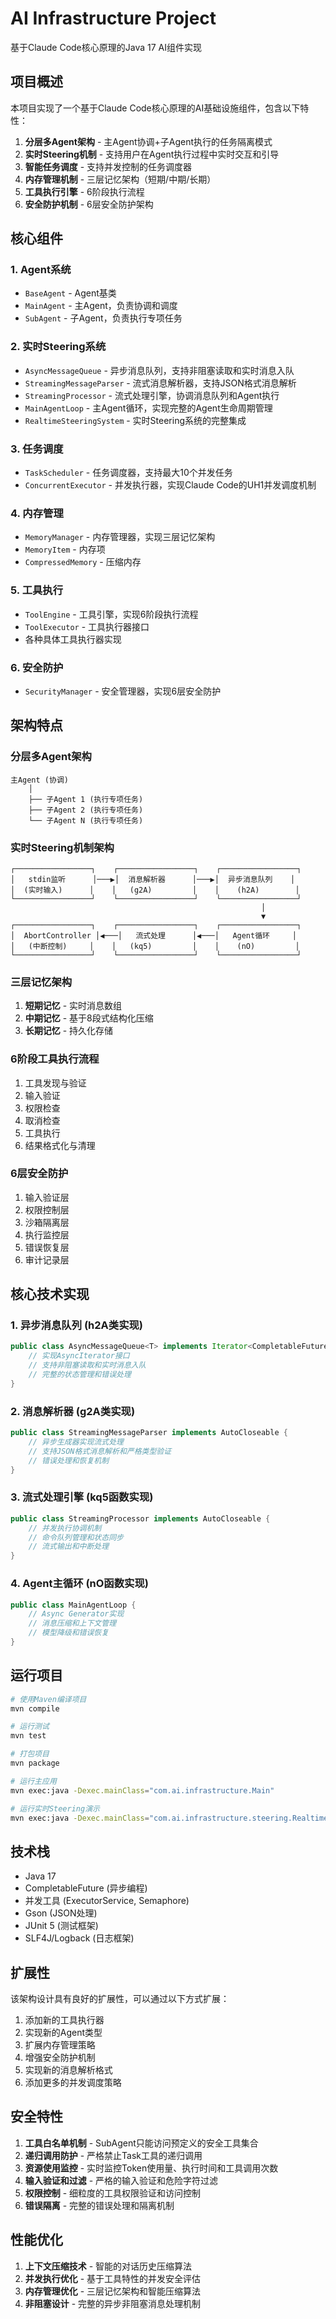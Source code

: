 # AI Infrastructure Project

基于Claude Code核心原理的Java 17 AI组件实现

## 项目概述

本项目实现了一个基于Claude Code核心原理的AI基础设施组件，包含以下特性：

1. **分层多Agent架构** - 主Agent协调+子Agent执行的任务隔离模式
2. **实时Steering机制** - 支持用户在Agent执行过程中实时交互和引导
3. **智能任务调度** - 支持并发控制的任务调度器
4. **内存管理机制** - 三层记忆架构（短期/中期/长期）
5. **工具执行引擎** - 6阶段执行流程
6. **安全防护机制** - 6层安全防护架构

## 核心组件

### 1. Agent系统
- `BaseAgent` - Agent基类
- `MainAgent` - 主Agent，负责协调和调度
- `SubAgent` - 子Agent，负责执行专项任务

### 2. 实时Steering系统
- `AsyncMessageQueue` - 异步消息队列，支持非阻塞读取和实时消息入队
- `StreamingMessageParser` - 流式消息解析器，支持JSON格式消息解析
- `StreamingProcessor` - 流式处理引擎，协调消息队列和Agent执行
- `MainAgentLoop` - 主Agent循环，实现完整的Agent生命周期管理
- `RealtimeSteeringSystem` - 实时Steering系统的完整集成

### 3. 任务调度
- `TaskScheduler` - 任务调度器，支持最大10个并发任务
- `ConcurrentExecutor` - 并发执行器，实现Claude Code的UH1并发调度机制

### 4. 内存管理
- `MemoryManager` - 内存管理器，实现三层记忆架构
- `MemoryItem` - 内存项
- `CompressedMemory` - 压缩内存

### 5. 工具执行
- `ToolEngine` - 工具引擎，实现6阶段执行流程
- `ToolExecutor` - 工具执行器接口
- 各种具体工具执行器实现

### 6. 安全防护
- `SecurityManager` - 安全管理器，实现6层安全防护

## 架构特点

### 分层多Agent架构
```
主Agent (协调)
    │
    ├── 子Agent 1 (执行专项任务)
    ├── 子Agent 2 (执行专项任务)
    └── 子Agent N (执行专项任务)
```

### 实时Steering机制架构
```
┌─────────────────┐    ┌─────────────────┐    ┌─────────────────┐
│   stdin监听      │───▶│  消息解析器      │───▶│  异步消息队列    │
│  (实时输入)      │    │   (g2A)         │    │    (h2A)        │
└─────────────────┘    └─────────────────┘    └─────────────────┘
                                                        │
                                                        ▼
┌─────────────────┐    ┌─────────────────┐    ┌─────────────────┐
│  AbortController │◀───│   流式处理      │◀───│   Agent循环     │
│   (中断控制)     │    │   (kq5)         │    │    (nO)         │
└─────────────────┘    └─────────────────┘    └─────────────────┘
```

### 三层记忆架构
1. **短期记忆** - 实时消息数组
2. **中期记忆** - 基于8段式结构化压缩
3. **长期记忆** - 持久化存储

### 6阶段工具执行流程
1. 工具发现与验证
2. 输入验证
3. 权限检查
4. 取消检查
5. 工具执行
6. 结果格式化与清理

### 6层安全防护
1. 输入验证层
2. 权限控制层
3. 沙箱隔离层
4. 执行监控层
5. 错误恢复层
6. 审计记录层

## 核心技术实现

### 1. 异步消息队列 (h2A类实现)
```java
public class AsyncMessageQueue<T> implements Iterator<CompletableFuture<QueueMessage<T>>> {
    // 实现AsyncIterator接口
    // 支持非阻塞读取和实时消息入队
    // 完整的状态管理和错误处理
}
```

### 2. 消息解析器 (g2A类实现)
```java
public class StreamingMessageParser implements AutoCloseable {
    // 异步生成器实现流式处理
    // 支持JSON格式消息解析和严格类型验证
    // 错误处理和恢复机制
}
```

### 3. 流式处理引擎 (kq5函数实现)
```java
public class StreamingProcessor implements AutoCloseable {
    // 并发执行协调机制
    // 命令队列管理和状态同步
    // 流式输出和中断处理
}
```

### 4. Agent主循环 (nO函数实现)
```java
public class MainAgentLoop {
    // Async Generator实现
    // 消息压缩和上下文管理
    // 模型降级和错误恢复
}
```

## 运行项目

```bash
# 使用Maven编译项目
mvn compile

# 运行测试
mvn test

# 打包项目
mvn package

# 运行主应用
mvn exec:java -Dexec.mainClass="com.ai.infrastructure.Main"

# 运行实时Steering演示
mvn exec:java -Dexec.mainClass="com.ai.infrastructure.steering.RealtimeSteeringDemo"
```

## 技术栈

- Java 17
- CompletableFuture (异步编程)
- 并发工具 (ExecutorService, Semaphore)
- Gson (JSON处理)
- JUnit 5 (测试框架)
- SLF4J/Logback (日志框架)

## 扩展性

该架构设计具有良好的扩展性，可以通过以下方式扩展：

1. 添加新的工具执行器
2. 实现新的Agent类型
3. 扩展内存管理策略
4. 增强安全防护机制
5. 实现新的消息解析格式
6. 添加更多的并发调度策略

## 安全特性

1. **工具白名单机制** - SubAgent只能访问预定义的安全工具集合
2. **递归调用防护** - 严格禁止Task工具的递归调用
3. **资源使用监控** - 实时监控Token使用量、执行时间和工具调用次数
4. **输入验证和过滤** - 严格的输入验证和危险字符过滤
5. **权限控制** - 细粒度的工具权限验证和访问控制
6. **错误隔离** - 完整的错误处理和隔离机制

## 性能优化

1. **上下文压缩技术** - 智能的对话历史压缩算法
2. **并发执行优化** - 基于工具特性的并发安全评估
3. **内存管理优化** - 三层记忆架构和智能压缩算法
4. **非阻塞设计** - 完整的异步非阻塞消息处理机制